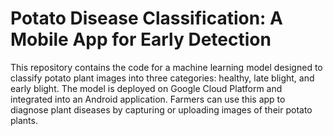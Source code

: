 # **Potato Disease Classification: A Mobile App for Early Detection**

This repository contains the code for a machine learning model designed to classify potato plant images into three categories: healthy, late blight, and early blight. 
The model is deployed on Google Cloud Platform and integrated into an Android application. 
Farmers can use this app to diagnose plant diseases by capturing or uploading images of their potato plants.

